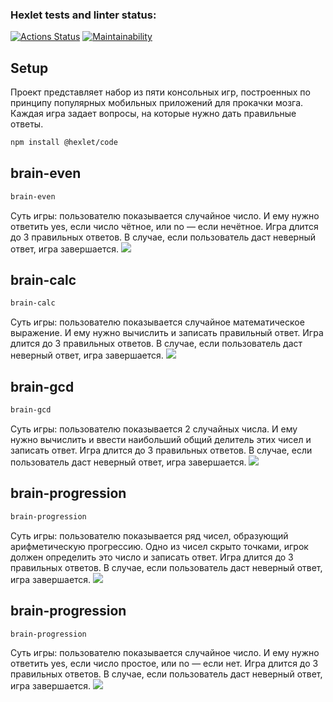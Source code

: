 ### Hexlet tests and linter status:
[![Actions Status](https://github.com/elrbkn/qa-auto-engineer-javascript-project-44/actions/workflows/hexlet-check.yml/badge.svg)](https://github.com/elrbkn/qa-auto-engineer-javascript-project-44/actions)
[![Maintainability](https://api.codeclimate.com/v1/badges/b4301d52972287f628e1/maintainability)](https://codeclimate.com/github/elrbkn/qa-auto-engineer-javascript-project-44/maintainability)

## Setup
Проект представляет набор из пяти консольных игр, построенных по принципу популярных мобильных приложений для прокачки мозга. Каждая игра задает вопросы, на которые нужно дать правильные ответы. 
```bash
npm install @hexlet/code
```

## brain-even
```bash
brain-even
```
Суть игры: пользователю показывается случайное число. И ему нужно ответить yes, если число чётное, или no — если нечётное. Игра длится до 3 правильных ответов. В случае, если пользователь даст неверный ответ, игра завершается. 
<a href="https://asciinema.org/a/WP9DjULJFwqwNxEpxz5reqtxL" target="_blank"><img src="https://asciinema.org/a/WP9DjULJFwqwNxEpxz5reqtxL.svg" /></a>

## brain-calc
```bash
brain-calc
```
Суть игры: пользователю показывается случайное математическое выражение. И ему нужно вычислить и записать правильный ответ. Игра длится до 3 правильных ответов. В случае, если пользователь даст неверный ответ, игра завершается.
<a href="https://asciinema.org/a/nsCxx8TqqfsEzgo2IqdFJMdVT" target="_blank"><img src="https://asciinema.org/a/nsCxx8TqqfsEzgo2IqdFJMdVT.svg" /></a>

## brain-gcd
```bash
brain-gcd
```
Суть игры: пользователю показывается 2 случайных числа. И ему нужно вычислить и ввести наибольший общий делитель этих чисел и записать ответ. Игра длится до 3 правильных ответов. В случае, если пользователь даст неверный ответ, игра завершается.
<a href="https://asciinema.org/a/c6xjIUNHjW2pwmWA4z2LGpCAx" target="_blank"><img src="https://asciinema.org/a/c6xjIUNHjW2pwmWA4z2LGpCAx.svg" /></a>

## brain-progression
```bash
brain-progression
```
Суть игры: пользователю показывается ряд чисел, образующий арифметическую прогрессию. Одно из чисел скрыто точками, игрок должен определить это число и записать ответ. Игра длится до 3 правильных ответов. В случае, если пользователь даст неверный ответ, игра завершается.
<a href="https://asciinema.org/a/EjsOq3yC8xF8CmIafdVMUNhhb" target="_blank"><img src="https://asciinema.org/a/EjsOq3yC8xF8CmIafdVMUNhhb.svg" /></a>

## brain-progression
```bash
brain-progression
```
Суть игры: пользователю показывается случайное число. И ему нужно ответить yes, если число простое, или no — если нет. Игра длится до 3 правильных ответов. В случае, если пользователь даст неверный ответ, игра завершается. 
<a href="https://asciinema.org/a/1UqRC5gPtkVRuh05ZZqwBBp91" target="_blank"><img src="https://asciinema.org/a/1UqRC5gPtkVRuh05ZZqwBBp91.svg" /></a>
